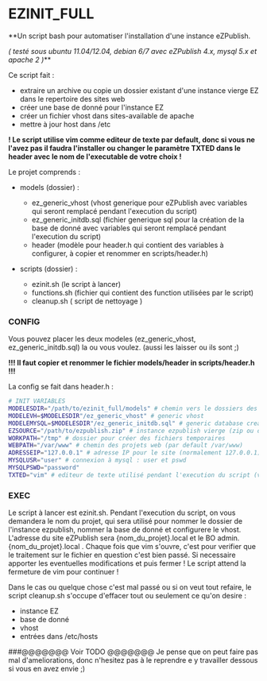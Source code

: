 # EZINIT\_FULL

**Un script bash pour automatiser l'installation d'une instance eZPublish.

_( testé sous ubuntu 11.04/12.04, debian 6/7 avec eZPublish 4.x,  mysql 5.x et apache 2 )_**

Ce script fait :
 * extraire un archive ou copie un dossier existant d'une instance vierge EZ dans le repertoire des sites web
 * créer une base de donné pour l'instance EZ
 * créer un fichier vhost dans sites-available de apache
 * mettre à jour host dans /etc


**! Le script utilise vim comme editeur de texte par default, 
donc si vous ne l'avez pas il faudra l'installer 
ou changer le paramètre TXTED dans le header avec le nom de l'executable de votre choix !**


Le projet comprends :
* models (dossier) :
 	* ez_generic_vhost (vhost generique pour eZPublish avec variables qui seront remplacé pendant l'execution du script)
	* ez_generic_initdb.sql (fichier generique sql pour la création de la base de donné avec variables qui seront remplacé pendant l'execution du script)
	* header (modèle pour header.h qui contient des variables à configurer, à copier et renommer en scripts/header.h)

* scripts (dossier) :
	* ezinit.sh (le script à lancer)
	* functions.sh (fichier qui contient des function utilisées par le script)
	* cleanup.sh ( script de nettoyage )


### CONFIG
Vous pouvez placer les deux modeles (ez_generic_vhost, ez_generic_initdb.sql) la ou vous voulez. (aussi les laisser ou ils sont ;)

**!!! Il faut copier et renommer le fichier models/header in scripts/header.h !!!**

La config se fait dans header.h :

```bash
# INIT VARIABLES
MODELESDIR="/path/to/ezinit_full/models" # chemin vers le dossiers des models
MODELEVH=$MODELESDIR"/ez_generic_vhost" # generic vhost
MODELEMYSQL=$MODELESDIR"/ez_generic_initdb.sql" # generic database create mysql
EZSOURCE="/path/to/ezpublish.zip" # instance ezpublish vierge (zip ou dossier)
WORKPATH="/tmp" # dossier pour créer des fichiers temporaires 
WEBPATH="/var/www" # chemin des projets web (par default /var/www)
ADRESSEIP="127.0.0.1" # adresse IP pour le site (normalement 127.0.0.1)
MYSQLUSR="user" # connexion à mysql : user et pswd
MYSQLPSWD="password"
TXTED="vim" # editeur de texte utilisé pendant l'execution du script (vim par default)
```

### EXEC
Le script à lancer est ezinit.sh.
Pendant l'execution du script, on vous demandera le nom du projet, qui sera utilisé pour nommer le dossier de l'instance ezpublish, nommer la base de donné et configurere le vhost.
L'adresse du site eZPublish sera {nom_du_projet}.local et le BO admin.{nom_du_projet}.local .
Chaque fois que vim s'ouvre, c'est pour verifier que le traitement sur le fichier en question c'est bien passé. Si necessaire apporter les eventuelles modifications et puis fermer ! Le script attend la fermeture de vim pour continuer !


Dans le cas ou quelque chose c'est mal passé ou si on veut tout refaire,
le script cleanup.sh
s'occupe d'effacer tout ou seulement ce qu'on desire :
 - instance EZ
 - base de donné
 - vhost
 - entrées dans /etc/hosts


###@@@@@@@ Voir TODO @@@@@@@
Je pense que on peut faire pas mal d'ameliorations, donc n'hesitez pas à le reprendre e y travailler dessous si vous en avez envie ;)


